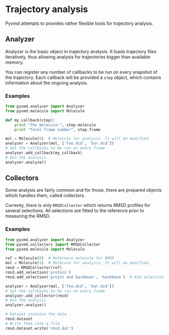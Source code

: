 # Trajectory analysis #

Pyvmd attempts to provides rather flexible tools for trajectory analysis.

## Analyzer ##
Analyzer is the basic object in trajectory analysis. It loads trajectory files iteratively, thus allowing analysis for
trajectories bigger than available memory.

You can register any number of callbacks to be run on every snapshot of the trajectory.
Each callback will be provided a `step` object, which contains information about the ongoing analysis.

### Examples ###
```python
from pyvmd.analyzer import Analyzer
from pyvmd.molecule import Molecule

def my_callback(step):
    print "The molecule:", step.molecule
    print "Total frame number", step.frame

mol = Molecule(0)  # Molecule for analysis. It will be modified.
analyzer = Analyzer(mol, ['foo.dcd', 'bar.dcd'])
# Set the callbacks to be run on every frame
analyzer.add_callback(my_callback)
# Run the analysis
analyzer.analyze()
```

## Collectors ##
Some analysis are fairly common and for those, there are prepared objects which handles them, called collectors.

Currenty, there is only `RMSDCollector` which returns RMSD profiles for several selections. All selections are fitted
to the reference prior to measuring the RMSD.

### Examples ###
```python
from pyvmd.analyzer import Analyzer
from pyvmd.collectors import RMSDCollector
from pyvmd.molecule import Molecule

ref = Molecule(0)  # Reference molecule for RMSD
mol = Molecule(1)  # Molecule for analysis. It will be modified.
rmsd = RMSDCollector(ref)
rmsd.add_selection('protein')
rmsd.add_selection('proint and backbone', 'backbone')  # Add selection under name 'backbone'

analyzer = Analyzer(mol, ['foo.dcd', 'bar.dcd'])
# Set the callbacks to be run on every frame
analyzer.add_collector(rmsd)
# Run the analysis
analyzer.analyze()

# Dataset contains the data
rmsd.dataset
# Write them into a file
rmsd.dataset.write('rmsd.dat')
```
